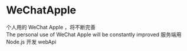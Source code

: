 # WeChatApple

个人用的  WeChat Apple ，将不断完善  
The personal use of WeChat Apple will be constantly improved
服务端用 Node.js 开发 webApi
